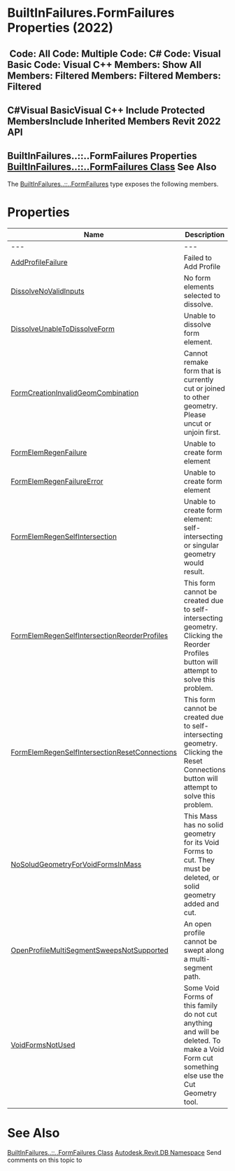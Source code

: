 # BuiltInFailures.FormFailures Properties (2022)

﻿
 Code: All Code: Multiple Code: C# Code: Visual Basic Code: Visual C++  Members: Show All Members: Filtered Members: Filtered Members: Filtered   
---  
C#Visual BasicVisual C++
Include Protected MembersInclude Inherited Members
Revit 2022 API  
---  
BuiltInFailures..::..FormFailures Properties  
[BuiltInFailures..::..FormFailures Class](2d71ddb7-b11f-3d2b-8f8e-c3771b131b7a.md "BuiltInFailures.FormFailures Class") See Also  
---  
The [BuiltInFailures..::..FormFailures](2d71ddb7-b11f-3d2b-8f8e-c3771b131b7a.md "BuiltInFailures.FormFailures Class") type exposes the following members.
# Properties
| Name | Description |
| --- | --- |
| --- | --- | --- |
| [AddProfileFailure](34d6f4a1-becc-04f8-996f-a8ecfb932e14.md "AddProfileFailure Property") | Failed to Add Profile |
| [DissolveNoValidInputs](1d9703de-3493-f416-610f-9fc9dd4cbf12.md "DissolveNoValidInputs Property") | No form elements selected to dissolve. |
| [DissolveUnableToDissolveForm](0d7e578e-f240-dff2-a2ff-9c03e34f0598.md "DissolveUnableToDissolveForm Property") | Unable to dissolve form element. |
| [FormCreationInvalidGeomCombination](7328a16e-e53f-58e9-ffb3-45ceabc45703.md "FormCreationInvalidGeomCombination Property") | Cannot remake form that is currently cut or joined to other geometry. Please uncut or unjoin first. |
| [FormElemRegenFailure](4818d1b3-23bb-b38a-d595-a89948b57461.md "FormElemRegenFailure Property") | Unable to create form element |
| [FormElemRegenFailureError](4fabec67-0a7f-4781-963a-0b0829299413.md "FormElemRegenFailureError Property") | Unable to create form element |
| [FormElemRegenSelfIntersection](18d25bd3-f79f-4093-5450-c26ed8e7d73b.md "FormElemRegenSelfIntersection Property") | Unable to create form element: self-intersecting or singular geometry would result. |
| [FormElemRegenSelfIntersectionReorderProfiles](dbd57f6b-7173-f370-14ca-5d58bf8174c1.md "FormElemRegenSelfIntersectionReorderProfiles Property") | This form cannot be created due to self-intersecting geometry. Clicking the Reorder Profiles button will attempt to solve this problem. |
| [FormElemRegenSelfIntersectionResetConnections](5be67985-96f3-4dc4-2f97-6ce9f3b61649.md "FormElemRegenSelfIntersectionResetConnections Property") | This form cannot be created due to self-intersecting geometry. Clicking the Reset Connections button will attempt to solve this problem. |
| [NoSoludGeometryForVoidFormsInMass](e95c722b-b620-0336-de84-d5803cd36217.md "NoSoludGeometryForVoidFormsInMass Property") | This Mass has no solid geometry for its Void Forms to cut. They must be deleted, or solid geometry added and cut. |
| [OpenProfileMultiSegmentSweepsNotSupported](d26cf19a-7f29-d936-6c63-de8abdeb033b.md "OpenProfileMultiSegmentSweepsNotSupported Property") | An open profile cannot be swept along a multi-segment path. |
| [VoidFormsNotUsed](afa89fcb-e0e7-b488-d583-e32ccb0f5c08.md "VoidFormsNotUsed Property") | Some Void Forms of this family do not cut anything and will be deleted. To make a Void Form cut something else use the Cut Geometry tool. |

# See Also
[BuiltInFailures..::..FormFailures Class](2d71ddb7-b11f-3d2b-8f8e-c3771b131b7a.md "BuiltInFailures.FormFailures Class")
[Autodesk.Revit.DB Namespace](87546ba7-461b-c646-cbb1-2cb8f5bff8b2.md "Autodesk.Revit.DB Namespace")
Send comments on this topic to 
